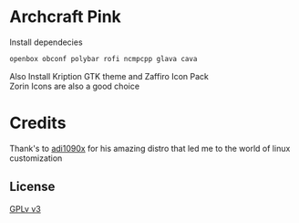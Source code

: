 # Archcraft Pink

Install dependecies

```bash
openbox obconf polybar rofi ncmpcpp glava cava
```

Also Install Kription GTK theme and Zaffiro Icon Pack \
Zorin Icons are also a good choice

# Credits

Thank's to [adi1090x](https://github.com/adi1090x) for his amazing distro that led me to the world of linux customization

## License
[GPLv v3](https://choosealicense.com/licenses/gpl-3.0/)
